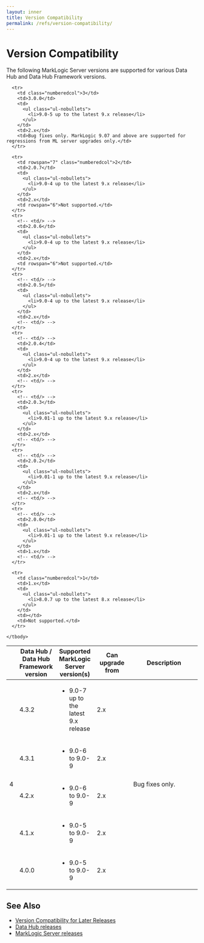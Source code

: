 ```yaml
---
layout: inner
title: Version Compatibility
permalink: /refs/version-compatibility/
---
```


# Version Compatibility

  The following MarkLogic Server versions are supported for various Data Hub and Data Hub Framework versions.

  <table class="table-b1gray">
    <col width="5%"/>
    <col width="15%"/>
    <col width="20%"/>
    <col width="20%"/>
    <col width="40%"/>
    <thead>
      <tr>
        <th></th>
        <th>Data Hub / Data Hub Framework version</th>
        <th>Supported MarkLogic Server version(s)</th>
        <th>Can upgrade from</th>
        <th>Description</th>
      </tr>
    </thead>
    <tbody>
      <tr>
        <td rowspan="5" class="numberedcol">4</td>
        <td>4.3.2</td>
        <td>
          <ul class="ul-nobullets">
            <li>9.0-7 up to the latest 9.x release</li>
          </ul>
        </td>
        <td>2.x</td>
        <td rowspan="5">Bug fixes only.</td>
      </tr>
      <tr>
        <!-- <td/> -->
        <td>4.3.1</td>
        <td>
          <ul class="ul-nobullets">
            <li>9.0-6 to 9.0-9</li>
          </ul>
        </td>
        <td>2.x</td>
        <!-- <td/> -->
      </tr>
      <tr>
        <!-- <td/> -->
        <td>4.2.x</td>
        <td>
          <ul class="ul-nobullets">
            <li>9.0-6 to 9.0-9</li>
          </ul>
        </td>
        <td>2.x</td>
        <!-- <td/> -->
      </tr>
      <tr>
        <!-- <td/> -->
        <td>4.1.x</td>
        <td>
          <ul class="ul-nobullets">
            <li>9.0-5 to 9.0-9</li>
          </ul>
        </td>
        <td>2.x</td>
        <!-- <td/> -->
      </tr>
      <tr>
        <!-- <td/> -->
        <td>4.0.0</td>
        <td>
          <ul class="ul-nobullets">
            <li>9.0-5 to 9.0-9</li>
          </ul>
        </td>
        <td>2.x</td>
        <!-- <td/> -->
      </tr>

      <tr>
        <td class="numberedcol">3</td>
        <td>3.0.0</td>
        <td>
          <ul class="ul-nobullets">
            <li>9.0-5 up to the latest 9.x release</li>
          </ul>
        </td>
        <td>2.x</td>
        <td>Bug fixes only. MarkLogic 9.07 and above are supported for regressions from ML server upgrades only.</td>
      </tr>

      <tr>
        <td rowspan="7" class="numberedcol">2</td>
        <td>2.0.7</td>
        <td>
          <ul class="ul-nobullets">
            <li>9.0-4 up to the latest 9.x release</li>
          </ul>
        </td>
        <td>2.x</td>
        <td rowspan="6">Not supported.</td>
      </tr>
      <tr>
        <!-- <td/> -->
        <td>2.0.6</td>
        <td>
          <ul class="ul-nobullets">
            <li>9.0-4 up to the latest 9.x release</li>
          </ul>
        </td>
        <td>2.x</td>
        <td rowspan="6">Not supported.</td>
      </tr>
      <tr>
        <!-- <td/> -->
        <td>2.0.5</td>
        <td>
          <ul class="ul-nobullets">
            <li>9.0-4 up to the latest 9.x release</li>
          </ul>
        </td>
        <td>2.x</td>
        <!-- <td/> -->
      </tr>
      <tr>
        <!-- <td/> -->
        <td>2.0.4</td>
        <td>
          <ul class="ul-nobullets">
            <li>9.0-4 up to the latest 9.x release</li>
          </ul>
        </td>
        <td>2.x</td>
        <!-- <td/> -->
      </tr>
      <tr>
        <!-- <td/> -->
        <td>2.0.3</td>
        <td>
          <ul class="ul-nobullets">
            <li>9.01-1 up to the latest 9.x release</li>
          </ul>
        </td>
        <td>2.x</td>
        <!-- <td/> -->
      </tr>
      <tr>
        <!-- <td/> -->
        <td>2.0.2</td>
        <td>
          <ul class="ul-nobullets">
            <li>9.01-1 up to the latest 9.x release</li>
          </ul>
        </td>
        <td>2.x</td>
        <!-- <td/> -->
      </tr>
      <tr>
        <!-- <td/> -->
        <td>2.0.0</td>
        <td>
          <ul class="ul-nobullets">
            <li>9.01-1 up to the latest 9.x release</li>
          </ul>
        </td>
        <td>1.x</td>
        <!-- <td/> -->
      </tr>

      <tr>
        <td class="numberedcol">1</td>
        <td>1.x</td>
        <td>
          <ul class="ul-nobullets">
            <li>8.0.7 up to the latest 8.x release</li>
          </ul>
        </td>
        <td></td>
        <td>Not supported.</td>
      </tr>

    </tbody>
  </table>

## See Also
- [Version Compatibility for Later Releases](https://docs.marklogic.com/datahub/refs/version-compatibility.html)
- [Data Hub releases](https://github.com/marklogic/marklogic-data-hub/releases/)
- [MarkLogic Server releases](https://developer.marklogic.com/products)

